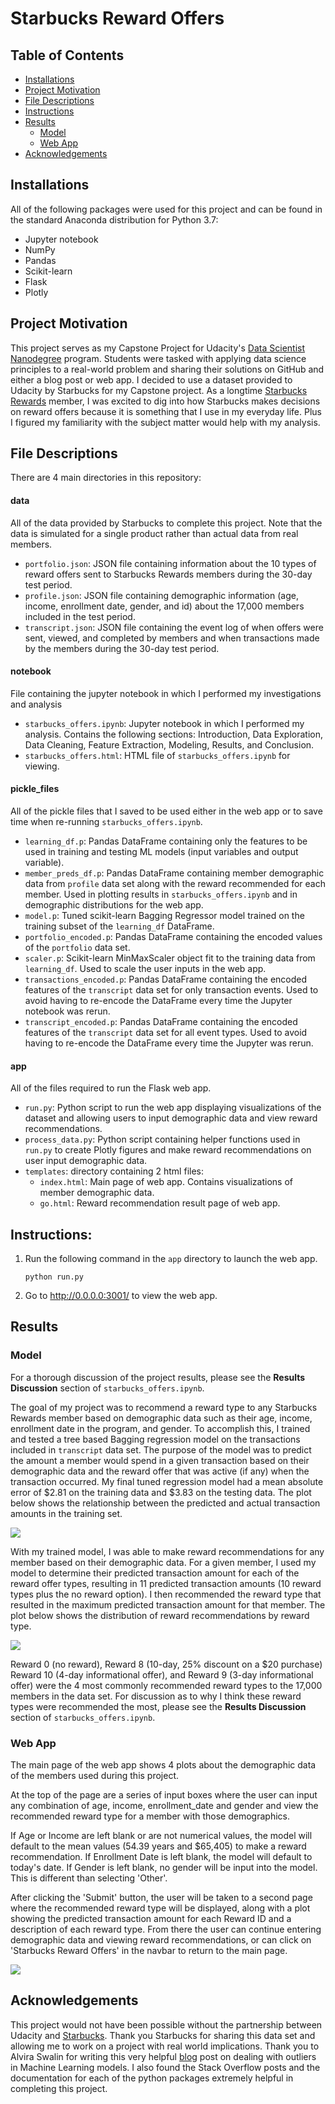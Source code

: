 # Starbucks Reward Offers

## Table of Contents
* [Installations](#installations)
* [Project Motivation](#project-motivation)
* [File Descriptions](#file-descriptions)
* [Instructions](#instructions)
* [Results](#results)
  - [Model](#model)
  - [Web App](#web-app)
* [Acknowledgements](#acknowledgements)

## Installations
All of the following packages were used for this project and can be found in the standard Anaconda distribution for Python 3.7:
* Jupyter notebook
* NumPy
* Pandas
* Scikit-learn
* Flask
* Plotly

## Project Motivation
This project serves as my Capstone Project for Udacity's [Data Scientist Nanodegree](https://www.udacity.com/school-of-data-science) program.  Students were tasked with applying data science principles to a real-world problem and sharing their solutions on GitHub and either a blog post or web app.  I decided to use a dataset provided to Udacity by Starbucks for my Capstone project.  As a longtime [Starbucks Rewards](https://www.starbucks.com/rewards/) member, I was excited to dig into how Starbucks makes decisions on reward offers because it is something that I use in my everyday life.  Plus I figured my familiarity with the subject matter would help with my analysis.

## File Descriptions
There are 4 main directories in this repository:
#### data
All of the data provided by Starbucks to complete this project.  Note that the data is simulated for a single product rather than actual data from real members.
* `portfolio.json`: JSON file containing information about the 10 types of reward offers sent to Starbucks Rewards members during the 30-day test period.
* `profile.json`: JSON file containing demographic information (age, income, enrollment date, gender, and id) about the 17,000 members included in the test period.
* `transcript.json`: JSON file containing the event log of when offers were sent, viewed, and completed by members and when transactions made by the members during the 30-day test period.

#### notebook
File containing the jupyter notebook in which I performed my investigations and analysis
* `starbucks_offers.ipynb`: Jupyter notebook in which I performed my analysis.  Contains the following sections: Introduction, Data Exploration, Data Cleaning, Feature Extraction, Modeling, Results, and Conclusion.
* `starbucks_offers.html`: HTML file of `starbucks_offers.ipynb` for viewing.

#### pickle_files
All of the pickle files that I saved to be used either in the web app or to save time when re-running `starbucks_offers.ipynb`.
* `learning_df.p`: Pandas DataFrame containing only the features to be used in training and testing ML models (input variables and output variable).
* `member_preds_df.p`: Pandas DataFrame containing member demographic data from `profile` data set along with the reward recommended for each member.  Used in plotting results in `starbucks_offers.ipynb` and in demographic distributions for the web app.
* `model.p`: Tuned scikit-learn Bagging Regressor model trained on the training subset of the `learning_df` DataFrame.
* `portfolio_encoded.p`: Pandas DataFrame containing the encoded values of the `portfolio` data set.
* `scaler.p`: Scikit-learn MinMaxScaler object fit to the training data from `learning_df`.  Used to scale the user inputs in the web app.
* `transactions_encoded.p`: Pandas DataFrame containing the encoded features of the `transcript` data set for only transaction events.  Used to avoid having to re-encode the DataFrame every time the Jupyter notebook was rerun.
* `transcript_encoded.p`: Pandas DataFrame containing the encoded features of the `transcript` data set for all event types.  Used to avoid having to re-encode the DataFrame every time the Jupyter was rerun.

#### app
All of the files required to run the Flask web app.
* `run.py`: Python script to run the web app displaying visualizations of the dataset and allowing users to input demographic data and view reward recommendations.
* `process_data.py`: Python script containing helper functions used in `run.py` to create Plotly figures and make reward recommendations on user input demographic data.
* `templates`: directory containing 2 html files:
  -  `index.html`: Main page of web app. Contains visualizations of member demographic data.
  -  `go.html`: Reward recommendation result page of web app.

## Instructions:
1. Run the following command in the `app` directory to launch the web app.

    `python run.py`

2. Go to http://0.0.0.0:3001/ to view the web app.

## Results
### Model
For a thorough discussion of the project results, please see the **Results Discussion** section of `starbucks_offers.ipynb`.

The goal of my project was to recommend a reward type to any Starbucks Rewards member based on demographic data such as their age, income, enrollment date in the program, and gender.  To accomplish this, I trained and tested a tree based Bagging regression model on the transactions included in `transcript` data set.  The purpose of the model was to predict the amount a member would spend in a given transaction based on their demographic data and the reward offer that was active (if any) when the transaction occurred. My final tuned regression model had a mean absolute error of $2.81 on the training data and $3.83 on the testing data.  The plot below shows the relationship between the predicted and actual transaction amounts in the training set.

![](https://github.com/blowe615/starbucks_offers/blob/master/preds_vs_actual.png)

With my trained model, I was able to make reward recommendations for any member based on their demographic data.  For a given member, I used my model to determine their predicted transaction amount for each of the reward offer types, resulting in 11 predicted transaction amounts (10 reward types plus the no reward option).  I then recommended the reward type that resulted in the maximum predicted transaction amount for that member.  The plot below shows the distribution of reward recommendations by reward type.

![](https://github.com/blowe615/starbucks_offers/blob/master/reward_rec_freqs.png)

Reward 0 (no reward), Reward 8 (10-day, 25% discount on a $20 purchase) Reward 10 (4-day informational offer), and Reward 9 (3-day informational offer) were the 4 most commonly recommended reward types to the 17,000 members in the data set.  For discussion as to why I think these reward types were recommended the most, please see the **Results Discussion** section of `starbucks_offers.ipynb`.

### Web App
The main page of the web app shows 4 plots about the demographic data of the members used during this project.

At the top of the page are a series of input boxes where the user can input any combination of age, income, enrollment_date and gender and view the recommended reward type for a member with those demographics.

If Age or Income are left blank or are not numerical values, the model will default to the mean values (54.39 years and $65,405) to make a reward recommendation.  If Enrollment Date is left blank, the model will default to today's date.  If Gender is left blank, no gender will be input into the model.  This is different than selecting 'Other'.

After clicking the 'Submit' button, the user will be taken to a second page where the recommended reward type will be displayed, along with a plot showing the predicted transaction amount for each Reward ID and a description of each reward type.  From there the user can continue entering demographic data and viewing reward recommendations, or can click on 'Starbucks Reward Offers' in the navbar to return to the main page.

![](https://github.com/blowe615/starbucks_offers/blob/master/reward_rec_results.png)

## Acknowledgements
This project would not have been possible without the partnership between Udacity and [Starbucks](https://www.starbucks.com/).  Thank you Starbucks for sharing this data set and allowing me to work on a project with real world implications.  Thank you to Alvira Swalin for writing this very helpful [blog](https://heartbeat.fritz.ai/how-to-make-your-machine-learning-models-robust-to-outliers-44d404067d07) post on dealing with outliers in Machine Learning models.  I also found the Stack Overflow posts and the documentation for each of the python packages extremely helpful in completing this project.
